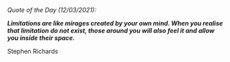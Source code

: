 *Quote of the Day (12/03/2021):*

_**Limitations are like mirages created by your own mind. When you realise that limitation do not exist, those around you will also feel it and allow you inside their space.**_

Stephen Richards